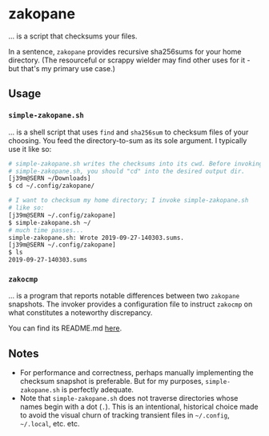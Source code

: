 # zakopane

... is a script that checksums your files.

In a sentence, `zakopane` provides recursive sha256sums for your home
directory. (The resourceful or scrappy wielder may find other uses for
it - but that's my primary use case.)

## Usage

### `simple-zakopane.sh`

... is a shell script that uses `find` and `sha256sum` to checksum files
of your choosing. You feed the directory-to-sum as its sole argument.
I typically use it like so:

```sh
# simple-zakopane.sh writes the checksums into its cwd. Before invoking
# simple-zakopane.sh, you should "cd" into the desired output dir.
[j39m@SERN ~/Downloads]
$ cd ~/.config/zakopane/

# I want to checksum my home directory; I invoke simple-zakopane.sh
# like so:
[j39m@SERN ~/.config/zakopane]
$ simple-zakopane.sh ~/
# much time passes...
simple-zakopane.sh: Wrote 2019-09-27-140303.sums.
[j39m@SERN ~/.config/zakopane]
$ ls
2019-09-27-140303.sums 
```

### `zakocmp`

... is a program that reports notable differences between two `zakopane`
snapshots. The invoker provides a configuration file to instruct
`zakocmp` on what constitutes a noteworthy discrepancy.

You can find its README.md [here](zakocmp/README.md).

## Notes

*   For performance and correctness, perhaps manually implementing the
    checksum snapshot is preferable. But for my purposes,
    `simple-zakopane.sh` is perfectly adequate.
*   Note that `simple-zakopane.sh` does not traverse directories whose
    names begin with a dot (`.`). This is an intentional, historical
    choice made to avoid the visual churn of tracking transient files in
    `~/.config`, `~/.local`, etc. etc.
